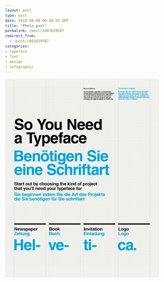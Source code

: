 ```yaml
---
layout: post
type: post
date: 2010-09-08 00:48:59 GMT
title: "Photo post"
permalink: /post/1083829507
redirect_from: 
  - /post/1083829507
categories:
- typeface
- font
- design
- infographic
---
```

![](/assets/images/tumblr_l7jdsmjPsh1qb098no1_1280.jpg)

